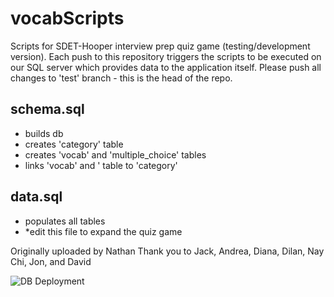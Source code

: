# vocabScripts
Scripts for SDET-Hooper interview prep quiz game (testing/development version).
Each push to this repository triggers the scripts to be executed on our SQL server which provides data to the application itself.
Please push all changes to 'test' branch - this is the head of the repo.

## schema.sql
- builds db
- creates 'category' table
- creates 'vocab' and 'multiple_choice' tables
- links 'vocab' and ' table to 'category' 

## data.sql
- populates all tables
- *edit this file to expand the quiz game 

Originally uploaded by Nathan
Thank you to Jack, Andrea, Diana, Dilan, Nay Chi, Jon, and David

![DB Deployment](https://user-images.githubusercontent.com/103597670/187296955-d664927e-c1d7-40a2-8f11-7d776b5167f3.png)
